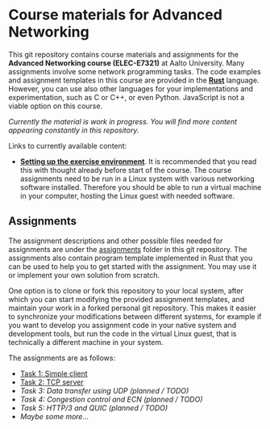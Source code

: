 # Course materials for Advanced Networking

This git repository contains course materials and assignments for the **Advanced
Networking course (ELEC-E7321)** at Aalto University. Many assignments involve
some network programming tasks. The code examples and assignment templates in
this course are provided in the **[Rust](https://www.rust-lang.org/)** language.
However, you can use also other languages for your implementations and
experimentation, such as C or C++, or even Python. JavaScript is not a viable
option on this course.

_Currently the material is work in progress. You will find more content
appearing constantly in this repository._

Links to currently available content:

- **[Setting up the exercise environment](environment.md)**. It is recommended
  that you read this with thought already before start of the course. The course
  assignments need to be run in a Linux system with various networking software
  installed. Therefore you should be able to run a virtual machine in your
  computer, hosting the Linux guest with needed software.

## Assignments

The assignment descriptions and other possible files needed for assignments are
under the
[assignments](https://github.com/PasiSa/AdvancedNetworking/tree/main/assignments)
folder in this git repository. The assignments also contain program template
implemented in Rust that you can be used to help you to get started with the
assignment. You may use it or implement your own solution from scratch.

One option is to clone or fork this repository to your local system, after which
you can start modifying the provided assignment templates, and maintain your
work in a forked personal git repository. This makes it easier to synchronize
your modifications between different systems, for example if you want to develop
you assignment code in your native system and development tools, but run the
code in the virtual Linux guest, that is technically a different machine in your
system.

The assignments are as follows:

- [Task 1: Simple client](assignments/task-001/task-001.md)
- [Task 2: TCP server](assignments/task-002/task-002.md)
- _Task 3: Data transfer using UDP (planned / TODO)_
- _Task 4: Congestion control and ECN (planned / TODO)_
- _Task 5: HTTP/3 and QUIC (planned / TODO)_
- _Maybe some more..._
